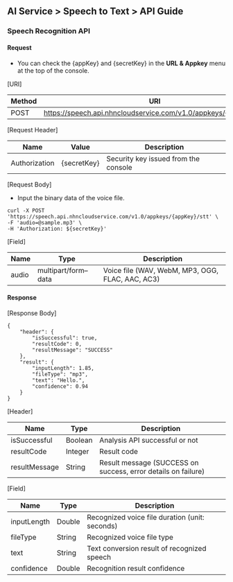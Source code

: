 ## AI Service > Speech to Text > API Guide

### Speech Recognition API

#### Request

- You can check the {appKey} and {secretKey} in the **URL & Appkey** menu at the top of the console.

[URI]

| Method | URI |
|---|---|
| POST | https://speech.api.nhncloudservice.com/v1.0/appkeys/{appKey}/stt |

[Request Header]

| Name | Value | Description |
|---|---|---|
| Authorization | {secretKey} | Security key issued from the console |

[Request Body]

- Input the binary data of the voice file.

```
curl -X POST 'https://speech.api.nhncloudservice.com/v1.0/appkeys/{appKey}/stt' \
-F 'audio=@sample.mp3' \
-H 'Authorization: ${secretKey}'
```

[Field]

| Name | Type | Description |
|---|---|---|
| audio | multipart/form–data | Voice file (WAV, WebM, MP3, OGG, FLAC, AAC, AC3) |

#### Response

[Response Body]
```
{
    "header": {
        "isSuccessful": true,
        "resultCode": 0,
        "resultMessage": "SUCCESS"
    },
    "result": {
        "inputLength": 1.85,
        "fileType": "mp3",
        "text": "Hello.",
        "confidence": 0.94
    }
}
```

[Header]

| Name | Type | Description |
|---|---|---|
| isSuccessful | Boolean | Analysis API successful or not |
| resultCode | Integer | Result code |
| resultMessage | String | Result message (SUCCESS on success, error details on failure) |

[Field]

| Name | Type | Description |
|---|---|---|
| inputLength | Double | Recognized voice file duration (unit: seconds) |
| fileType | String | Recognized voice file type |
| text | String | Text conversion result of recognized speech |
| confidence | Double | Recognition result confidence |